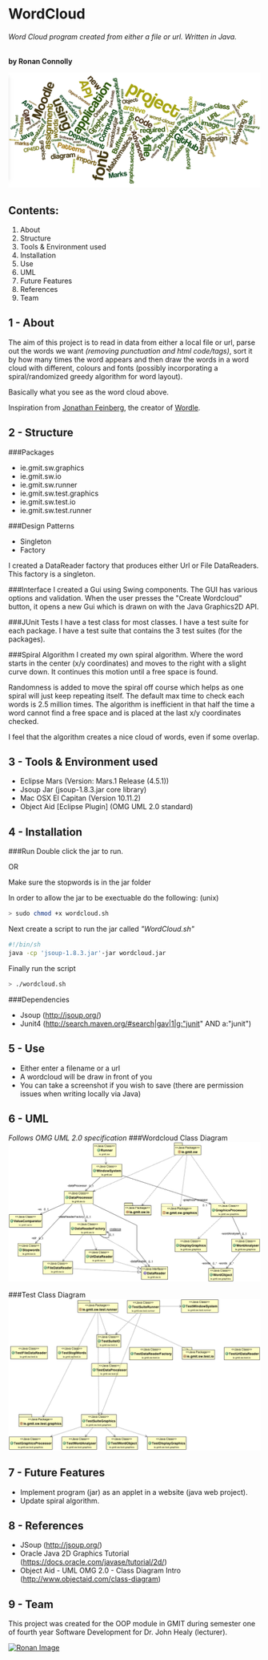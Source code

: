 # WordCloud
###### Word Cloud program created from either a file or url. Written in Java.
**by Ronan Connolly**  

![oopAss cover](https://github.com/RonanC/WordCloud/blob/master/graphics/cover.png "oopAss cover")

Contents:
---------
1. About
2. Structure
3. Tools & Environment used
4. Installation
5. Use
6. UML
7. Future Features
8. References
9. Team

1 - About
---
The aim of this project is to read in data from either a local file or url, parse out the words we want *(removing punctuation and html code/tags)*, sort it by how many times the word appears and then draw the words in a word cloud with different, colours and fonts (possibly incorporating a spiral/randomized greedy algorithm for word layout).

Basically what you see as the word cloud above.

Inspiration from [Jonathan Feinberg](http://mrfeinberg.com/), the creator of [Wordle](http://www.wordle.net/).


2 - Structure
---
###Packages
- ie.gmit.sw.graphics
- ie.gmit.sw.io
- ie.gmit.sw.runner
- ie.gmit.sw.test.graphics
- ie.gmit.sw.test.io
- ie.gmit.sw.test.runner

###Design Patterns
- Singleton
- Factory

I created a DataReader factory that produces either Url or File DataReaders.
This factory is a singleton.

###Interface
I created a Gui using Swing components.
The GUI has various options and validation.
When the user presses the "Create Wordcloud" button, it opens a new Gui which is drawn on with the Java Graphics2D API.

###JUnit Tests
I have a test class for most classes.
I have a test suite for each package.
I have a test suite that contains the 3 test suites (for the packages).

###Spiral Algorithm
I created my own spiral algorithm.
Where the word starts in the center (x/y coordinates) and moves to the right with a slight curve down.
It continues this motion until a free space is found.

Randomness is added to move the spiral off course which helps as one spiral will just keep repeating itself.
The default max time to check each words is 2.5 million times.
The algorithm is inefficient in that half the time a word cannot find a free space and is placed at the last x/y coordinates checked.

I feel that the algorithm creates a nice cloud of words, even if some overlap.


3 - Tools & Environment used
---
- Eclipse Mars (Version: Mars.1 Release (4.5.1))
- Jsoup Jar (jsoup-1.8.3.jar core library)
- Mac OSX El Capitan (Version 10.11.2)
- Object Aid [Eclipse Plugin] (OMG UML 2.0 standard)


4 - Installation
---
###Run
Double click the jar to run.

OR

Make sure the stopwords is in the jar folder

In order to allow the jar to be exectuable do the following: (unix)
```sh
> sudo chmod +x wordcloud.sh
```

Next create a script to run the jar called *"WordCloud.sh"*
```sh
#!/bin/sh
java -cp 'jsoup-1.8.3.jar'-jar wordcloud.jar
```

Finally run the script  
```sh
> ./wordcloud.sh
```

###Dependencies  
- Jsoup (http://jsoup.org/)
- Junit4 (http://search.maven.org/#search|gav|1|g:"junit" AND a:"junit")


5 - Use
---
- Either enter a filename or a url
- A wordcloud will be draw in front of you
- You can take a screenshot if you wish to save (there are permission issues when writing locally via Java)


6 - UML
---
*Follows OMG UML 2.0 specification*
###Wordcloud Class Diagram
![Wordcloud Class Diagram](https://github.com/RonanC/WordCloud/blob/master/bin/ie/gmit/sw/uml/design.png)

###Test Class Diagram
![Test Class Diagram](https://github.com/RonanC/WordCloud/blob/master/bin/ie/gmit/sw/uml/test.png)

7 - Future Features
---
- Implement program (jar) as an applet in a website (java web project).
- Update spiral algorithm.


8 - References
---
- JSoup (http://jsoup.org/)
- Oracle Java 2D Graphics Tutorial (https://docs.oracle.com/javase/tutorial/2d/)
- Object Aid - UML OMG 2.0 - Class Diagram Intro (http://www.objectaid.com/class-diagram)


9 - Team
---
This project was created for the OOP module in GMIT during semester one of fourth year Software Development for Dr. John Healy (lecturer).

<a href="https://github.com/RonanC"><img src="https://github.com/RonanC/DodgySpike/blob/master/PromoImages/Ronan.png" width="100px" height="100px" title="Ronan" alt="Ronan Image"/></a>
